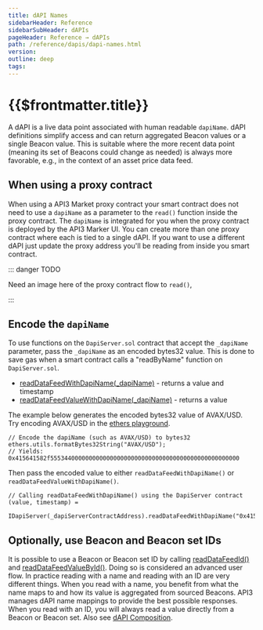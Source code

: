 ```yaml
---
title: dAPI Names
sidebarHeader: Reference
sidebarSubHeader: dAPIs
pageHeader: Reference → dAPIs
path: /reference/dapis/dapi-names.html
version:
outline: deep
tags:
---
```


<PageHeader/>

<SearchHighlight/>

# {{$frontmatter.title}}

A dAPI is a live data point associated with human readable `dapiName`. dAPI
definitions simplify access and can return aggregated Beacon values or a single
Beacon value. This is suitable where the more recent data point (meaning its set
of Beacons could change as needed) is always more favorable, e.g., in the
context of an asset price data feed.

## When using a proxy contract

When using a API3 Market proxy contract your smart contract does not need to use
a `dapiName` as a parameter to the `read()` function inside the proxy contract.
The `dapiName` is integrated for you when the proxy contract is deployed by the
API3 Marker UI. You can create more than one proxy contract where each is tied
to a single dAPI. If you want to use a different dAPI just update the proxy
address you'll be reading from inside you smart contract.

::: danger TODO

Need an image here of the proxy contract flow to `read()`,

:::

## Encode the `dapiName`

To use functions on the `DapiServer.sol` contract that accept the `_dapiName`
parameter, pass the `_dapiName` as an encoded bytes32 value. This is done to
save gas when a smart contract calls a "readByName" function on
`DapiServer.sol`.

- [readDataFeedWithDapiName(\_dapiName)](./functions/read-data-feed-with-dapi-name.md) -
  returns a value and timestamp
- [readDataFeedValueWithDapiName(\_dapiName)](./functions/read-data-feed-value-with-dapi-name.md) -
  returns a value

The example below generates the encoded bytes32 value of AVAX/USD. Try encoding
AVAX/USD in the [ethers playground](https://playground.ethers.org/).

```solidity
// Encode the dapiName (such as AVAX/USD) to bytes32
ethers.utils.formatBytes32String("AVAX/USD");
// Yields: 0x415641582f555344000000000000000000000000000000000000000000000000
```

Then pass the encoded value to either `readDataFeedWithDapiName()` or
`readDataFeedValueWithDapiName()`.

```solidity
// Calling readDataFeedWithDapiName() using the DapiServer contract
(value, timestamp) =
  IDapiServer(_dapiServerContractAddress).readDataFeedWithDapiName("0x415641582f555344000000000000000000000000000000000000000000000000");
```

## Optionally, use Beacon and Beacon set IDs

It is possible to use a Beacon or Beacon set ID by calling
[readDataFeedId()](./functions/read-data-feed-with-id.md) and
[readDataFeedValueById()](./functions/read-data-feed-value-with-id.md). Doing so
is considered an advanced user flow. In practice reading with a name and reading
with an ID are very different things. When you read with a name, you benefit
from what the name maps to and how its value is aggregated from sourced Beacons.
API3 manages dAPI name mappings to provide the best possible responses. When you
read with an ID, you will always read a value directly from a Beacon or Beacon
set. Also see
[dAPI Composition](/explore/dapis/what-are-dapis.html#dapi-composition).
